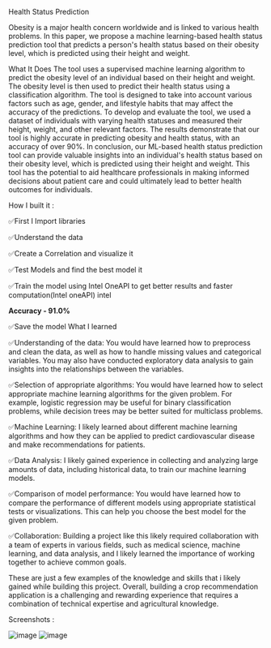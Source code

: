 Health Status Prediction

Obesity is a major health concern worldwide and is linked to various health problems. In this paper, we propose a machine learning-based health status prediction tool that predicts a person's health status based on their obesity level, which is predicted using their height and weight.

What It Does 
The tool uses a supervised machine learning algorithm to predict the obesity level of an individual based on their height and weight. The obesity level is then used to predict their health status using a classification algorithm. The tool is designed to take into account various factors such as age, gender, and lifestyle habits that may affect the accuracy of the predictions.
To develop and evaluate the tool, we used a dataset of individuals with varying health statuses and measured their height, weight, and other relevant factors. The results demonstrate that our tool is highly accurate in predicting obesity and health status, with an accuracy of over 90%.
In conclusion, our ML-based health status prediction tool can provide valuable insights into an individual's health status based on their obesity level, which is predicted using their height and weight. This tool has the potential to aid healthcare professionals in making informed decisions about patient care and could ultimately lead to better health outcomes for individuals.

How I built it : 

✅First I Import libraries

✅Understand the data

✅Create a Correlation and visualize it

✅Test Models and find the best model it

✅Train the model using Intel OneAPI to get better results and faster computation(Intel oneAPI)
intel

**Accuracy - 91.0%**


✅Save the model
What I learned 

✅Understanding of the data: You would have learned how to preprocess and clean the data, as well as how to handle missing values and categorical variables. You may also have conducted exploratory data analysis to gain insights into the relationships between the variables.

✅Selection of appropriate algorithms: You would have learned how to select appropriate machine learning algorithms for the given problem. For example, logistic regression may be useful for binary classification problems, while decision trees may be better suited for multiclass problems.

✅Machine Learning: I likely learned about different machine learning algorithms and how they can be applied to predict cardiovascular disease and make recommendations for patients.

✅Data Analysis: I likely gained experience in collecting and analyzing large amounts of data, including historical data, to train our machine learning models.

✅Comparison of model performance: You would have learned how to compare the performance of different models using appropriate statistical tests or visualizations. This can help you choose the best model for the given problem.

✅Collaboration: Building a project like this likely required collaboration with a team of experts in various fields, such as medical science, machine learning, and data analysis, and I likely learned the importance of working together to achieve common goals.

These are just a few examples of the knowledge and skills that i likely gained while building this project. Overall, building a crop recommendation application is a challenging and rewarding experience that requires a combination of technical expertise and agricultural knowledge.

Screenshots : 

![image](https://user-images.githubusercontent.com/100954043/225611603-633764bb-855f-4e15-b4df-30974e48d2e5.png)
![image](https://user-images.githubusercontent.com/100954043/225611797-40877075-f2a9-4287-9abc-5f61c5f3e6eb.png)
